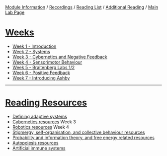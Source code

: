 [Module Information](https://canvas.sussex.ac.uk/courses/31028/pages/module-information) /
[Recordings](https://sussex.cloud.panopto.eu/Panopto/Pages/Sessions/List.aspx?embedded=1&nomobileprompt=true#folderID=%22d4805707-0576-4d13-9b0d-b0c000d75db9%22) /
[Reading List](https://sussex.leganto.exlibrisgroup.com/leganto/nui/lists/20810223540002461?auth=SAML) /
[Additional Reading](https://canvas.sussex.ac.uk/courses/31028/pages/reading-and-additional-information?module_item_id=1492560) /
[Main Lab Page](https://canvas.sussex.ac.uk/courses/31028/pages/main-labs-page)

# [Weeks](https://canvas.sussex.ac.uk/courses/31028/modules)
- [Week 1 - Introduction](https://github.com/LukeBirkett/study-planner/tree/main/825G5_Adaptive_Systems/week_1)
- [Week 2 - Systems](https://github.com/LukeBirkett/study-planner/tree/main/825G5_Adaptive_Systems/week_2)
- [Week 3 - Cybernetics and Negative Feedback](https://github.com/LukeBirkett/study-planner/tree/main/825G5_Adaptive_Systems/week_3)
- [Week 4 - Sensorimotor Behaviour](https://github.com/LukeBirkett/study-planner/tree/main/825G5_Adaptive_Systems/week_4)
- [Week 5 - Braitenberg Labs 1/2]()
- [Week 6 - Positive Feedback]()
- [Week 7 - Introducing Ashby]()


--- 

# [Reading Resources](https://canvas.sussex.ac.uk/courses/31028/pages/reading-and-additional-information?module_item_id=1492560)
- [Defining adaptive systems](https://canvas.sussex.ac.uk/courses/31028/pages/defining-adaptive-systems)
- [Cybernetics resources](https://canvas.sussex.ac.uk/courses/31028/pages/cybernetics-resources) Week 3
- [Robotics resources](https://canvas.sussex.ac.uk/courses/31028/pages/robotics-resources) Week 4
- [Stigmergy, self-organisation, and collective behaviour resources](https://canvas.sussex.ac.uk/courses/31028/pages/stigmergy-self-organisation-and-collective-behaviour-resources)
- [Probability and information theory, and free energy related resources](https://canvas.sussex.ac.uk/courses/31028/pages/probability-and-information-theory-and-free-energy-related-resources)
- [Autopoiesis resources](https://canvas.sussex.ac.uk/courses/31028/pages/autopoiesis-resources)
- [Artificial immune systems](https://canvas.sussex.ac.uk/courses/31028/pages/artificial-immune-systems)

